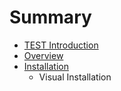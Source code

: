 # Summary

* [TEST Introduction](README.md)
* [Overview](overview.md)
* [Installation](installation.md)
   * Visual Installation

